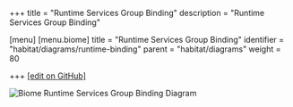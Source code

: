 +++
title = "Runtime Services Group Binding"
description = "Runtime Services Group Binding"

[menu]
  [menu.biome]
    title = "Runtime Services Group Binding"
    identifier = "habitat/diagrams/runtime-binding"
    parent = "habitat/diagrams"
    weight = 80

+++
[\[edit on GitHub\]](https://github.com/habitat-sh/habitat/blob/master/components/docs-chef-io/content/habitat/runtime_binding.md)

![Biome Runtime Services Group Binding Diagram](/images/habitat/biome-runtime-service-group-binding.png)
